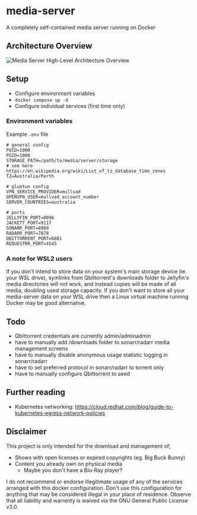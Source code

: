 # media-server

A completely self-contained media server running on Docker

## Architecture Overview

![Media Server High-Level Architecture Overview](https://www.plantuml.com/plantuml/png/bLFBRjmm3BphAtXh0sJt2ueW2nJe0sdI9a4lHGzQcRQ5LKINehq9YlvxQSjQUzDJVRA6vCnGfAwJM9R-AS0NhBo51-G16JxwfjtSu801TknQB-YaPuGx3GuUZqQy1FpF6jDPTx0Dmdjo1-JV1lJxyHb3UAbzQd_EPqr2aVdqGD4opuTxMos7RtilGimOI-uz_kenISbuUm4VGe_IH_F7c9aMtcstLv1Ppx5CRaoEPMobONByNzoSPC-uNw65_IIvsLoTx1N9DLRarjXAzbNo8hQ6JIH14Eg0QZZbJ9TJ4QRuHg2rmvW1UmGVI-7bbBBl1P9_weAlFQPvQ11HZiG77nk3iO9HGRigCypwDxjRCrCjG3OJi9RHJR4u2kr2W3JkY5EPcHyh67Ir2ekp4QpJU0AqhWMI5ZdRjEh2wfhXSqT9ooY21Y6Giw6mRISDbTL8maKi4sYn3Ob0XI86fP2MgM_QYSTHh7sZUrp1zw-tfNJLk_QMH_neVKWgYXaQ-_uK1LazpCsplf2f-oLrD73NYTSD29UGT1e9EcBPrCH7ovNUCn232zHNq5AIyuk_rbzzl7y1 "Media Server High-Level Architecture Overview")

## Setup

- Configure environment variables
- `docker compose up -d`
- Configure individual services (first time only)

### Environment variables

Example `.env` file
```
# general config
PUID=1000
PGID=1000
STORAGE_PATH=/path/to/media/server/storage
# see here https://en.wikipedia.org/wiki/List_of_tz_database_time_zones
TZ=Australia/Perth

# gluetun config
VPN_SERVICE_PROVIDER=mullvad
OPENVPN_USER=mullvad_account_number
SERVER_COUNTRIES=australia

# ports
JELLYFIN_PORT=8096
JACKETT_PORT=9117
SONARR_PORT=8989
RADARR_PORT=7878
QBITTORRENT_PORT=6881
REQUESTRR_PORT=4545
```

### A note for WSL2 users

If you don't intend to store data on your system's main storage device (ie. your WSL drive), symlinks from Qbittorrent's downloads folder to Jellyfin's media directories will not work, and instead copies will be made of all media, doubling used storage capacity. If you don't want to store all your media-server data on your WSL drive then a Linux virtual machine running Docker may be good alternative.

## Todo

- Qbittorrent credentials are currently admin/adminadmin
- have to manually add /downloads folder to sonarr/radarr media management screens
- have to manually disable anonymous usage statistic logging in sonarr/radarr 
- have to set preferred protocol in sonarr/radarr to torrent only
- Have to manually configure Qbittorrent to seed

## Further reading

- Kubernetes networking: https://cloud.redhat.com/blog/guide-to-kubernetes-egress-network-policies

## Disclaimer

This project is only intended for the download and management of;
- Shows with open licenses or expired copyrights (eg. Big Buck Bunny)
- Content you already own on physical media
    - Maybe you don't have a Blu-Ray player?

I do not recommend or endorse illegitimate usage of any of the services arranged with this docker configuration. Don't use this configuration for anything that may be considered illegal in your place of residence. Observe that all liability and warrenty is waived via the GNU General Public License v3.0.